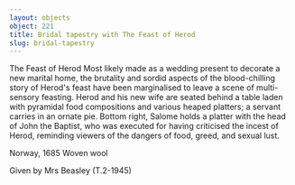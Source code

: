 ```yaml
---
layout: objects
object: 221
title: Bridal tapestry with The Feast of Herod
slug: bridal-tapestry
---
```

The Feast of Herod  Most likely made as a wedding present to decorate a new marital home, the brutality and sordid aspects of the blood-chilling story of Herod's feast have been marginalised to leave a scene of multi-sensory feasting.  Herod and his new wife are seated behind a  table laden with pyramidal food compositions and various heaped platters; a servant carries in an ornate pie. Bottom right, Salome holds a platter with the head of John the Baptist, who was executed for having criticised the incest of Herod, reminding viewers of the dangers of food, greed, and sexual lust.  

Norway, 1685 Woven wool

Given by Mrs Beasley (T.2-1945)
